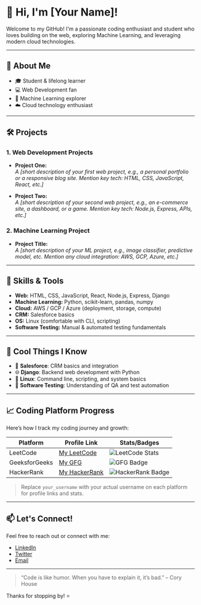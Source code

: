 # 👋 Hi, I'm [Your Name]!

Welcome to my GitHub! I'm a passionate coding enthusiast and student who loves building on the web, exploring Machine Learning, and leveraging modern cloud technologies.

---

## 🚀 About Me

- 🎓 Student & lifelong learner
- 💻 Web Development fan
- 🤖 Machine Learning explorer
- ☁️ Cloud technology enthusiast

---

## 🛠️ Projects

### 1. Web Development Projects
- **Project One:**  
  *A [short description of your first web project, e.g., a personal portfolio or a responsive blog site. Mention key tech: HTML, CSS, JavaScript, React, etc.]*

- **Project Two:**  
  *A [short description of your second web project, e.g., an e-commerce site, a dashboard, or a game. Mention key tech: Node.js, Express, APIs, etc.]*

### 2. Machine Learning Project
- **Project Title:**  
  *A [short description of your ML project, e.g., image classifier, predictive model, etc. Mention any cloud integration: AWS, GCP, Azure, etc.]*

---

## 🧰 Skills & Tools

- **Web:** HTML, CSS, JavaScript, React, Node.js, Express, Django
- **Machine Learning:** Python, scikit-learn, pandas, numpy
- **Cloud:** AWS / GCP / Azure (deployment, storage, compute)
- **CRM:** Salesforce basics
- **OS:** Linux (comfortable with CLI, scripting)
- **Software Testing:** Manual & automated testing fundamentals

---

## 🌟 Cool Things I Know

- 🚀 **Salesforce**: CRM basics and integration
- 🌐 **Django**: Backend web development with Python
- 🐧 **Linux**: Command line, scripting, and system basics
- 🧪 **Software Testing**: Understanding of QA and test automation

---

## 📈 Coding Platform Progress

Here’s how I track my coding journey and growth:

| Platform      | Profile Link                                                     | Stats/Badges                              |
|---------------|------------------------------------------------------------------|-------------------------------------------|
| LeetCode      | [My LeetCode](https://leetcode.com/your_username)                | ![LeetCode Stats](https://leetcard.jacoblin.cool/your_username?theme=light&font=Roboto&ext=contest) |
| GeeksforGeeks | [My GFG](https://auth.geeksforgeeks.org/user/your_username)      | ![GFG Badge](https://img.shields.io/badge/GeeksforGeeks-Progress-brightgreen) |
| HackerRank    | [My HackerRank](https://www.hackerrank.com/your_username)        | ![HackerRank Badge](https://img.shields.io/badge/HackerRank-Gold-success)      |

> Replace `your_username` with your actual username on each platform for profile links and stats.

---

## 📫 Let's Connect!

Feel free to reach out or connect with me:
- [LinkedIn](#)
- [Twitter](#)
- [Email](#)

---

> “Code is like humor. When you have to explain it, it’s bad.” – Cory House

Thanks for stopping by! ⭐
